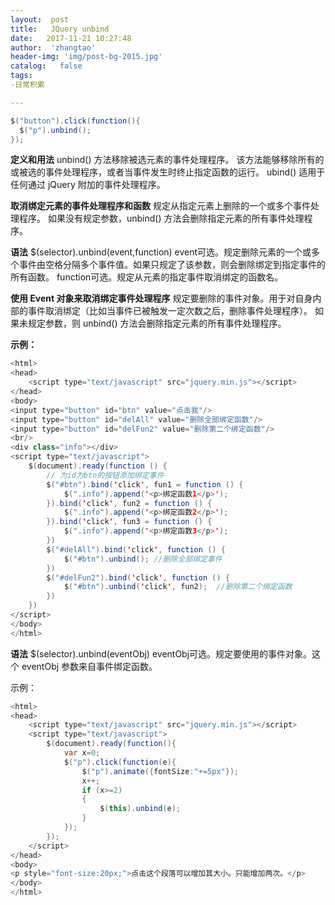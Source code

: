 ```yaml
---
layout:  post
title:   JQuery unbind
date:   2017-11-21 10:27:48
author:  'zhangtao'
header-img: 'img/post-bg-2015.jpg'
catalog:   false
tags:
-日常积累

---
```


```java
$("button").click(function(){
  $("p").unbind();
});
```



**定义和用法** unbind() 方法移除被选元素的事件处理程序。 该方法能够移除所有的或被选的事件处理程序，或者当事件发生时终止指定函数的运行。 ubind() 适用于任何通过 jQuery 附加的事件处理程序。

**取消绑定元素的事件处理程序和函数** 规定从指定元素上删除的一个或多个事件处理程序。 如果没有规定参数，unbind() 方法会删除指定元素的所有事件处理程序。

**语法** $(selector).unbind(event,function) event可选。规定删除元素的一个或多个事件由空格分隔多个事件值。如果只规定了该参数，则会删除绑定到指定事件的所有函数。 function可选。规定从元素的指定事件取消绑定的函数名。

**使用 Event 对象来取消绑定事件处理程序** 规定要删除的事件对象。用于对自身内部的事件取消绑定（比如当事件已被触发一定次数之后，删除事件处理程序）。 如果未规定参数，则 unbind() 方法会删除指定元素的所有事件处理程序。



**示例：**



```java
<html>
<head>
    <script type="text/javascript" src="jquery.min.js"></script>
</head>
<body>
<input type="button" id="btn" value="点击我"/>
<input type="button" id="delAll" value="删除全部绑定函数"/>
<input type="button" id="delFun2" value="删除第二个绑定函数"/>
<br/>
<div class="info"></div>
<script type="text/javascript">
    $(document).ready(function () {
        // 为id为btn的按钮添加绑定事件
        $("#btn").bind('click', fun1 = function () {
            $(".info").append('<p>绑定函数1</p>');
        }).bind('click', fun2 = function () {
            $(".info").append('<p>绑定函数2</p>');
        }).bind('click', fun3 = function () {
            $(".info").append('<p>绑定函数3</p>');
        })
        $("#delAll").bind('click', function () {
            $("#btn").unbind(); //删除全部绑定事件
        })
        $("#delFun2").bind('click', function () {
            $("#btn").unbind('click', fun2);  //删除第二个绑定函数
        })
    })
</script>
</body>
</html>
```


**语法** $(selector).unbind(eventObj) eventObj可选。规定要使用的事件对象。这个 eventObj 参数来自事件绑定函数。



示例：



```java
<html>
<head>
    <script type="text/javascript" src="jquery.min.js"></script>
    <script type="text/javascript">
        $(document).ready(function(){
            var x=0;
            $("p").click(function(e){
                $("p").animate({fontSize:"+=5px"});
                x++;
                if (x>=2)
                {
                    $(this).unbind(e);
                }
            });
        });
    </script>
</head>
<body>
<p style="font-size:20px;">点击这个段落可以增加其大小。只能增加两次。</p>
</body>
</html>
```






